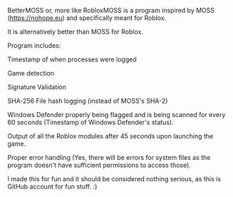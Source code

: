 BetterMOSS or, more like RobloxMOSS is a program inspired by MOSS (https://nohope.eu) and specifically meant for Roblox.

It is alternatively better than MOSS for Roblox.

Program includes:

Timestamp of when processes were logged

Game detection

Signature Validation

SHA-256 File hash logging (instead of MOSS's SHA-2)

Windows Defender properly being flagged and is being scanned for every 60 seconds (Timestamp of Windows Defender's status).

Output of all the Roblox modules after 45 seconds upon launching the game.

Proper error handling (Yes, there will be errors for system files as the program doesn't have sufficient permissions to access those).

I made this for fun and it should be considered nothing serious, as this is GitHub account for fun stuff. :)
